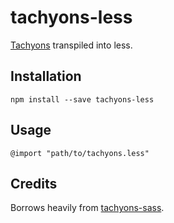 # tachyons-less

[Tachyons](http://tachyons.io) transpiled into less.

## Installation

```
npm install --save tachyons-less
```

## Usage

```
@import "path/to/tachyons.less"
```

## Credits

Borrows heavily from [tachyons-sass](https://github.com/tachyons-css/tachyons-sass).
